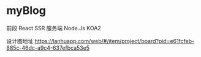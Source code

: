 # myBlog
前段 React SSR 服务端 Node.Js KOA2

设计图地址 https://lanhuapp.com/web/#/item/project/board?pid=e61fcfeb-885c-46dc-a9c4-637efbca53e5